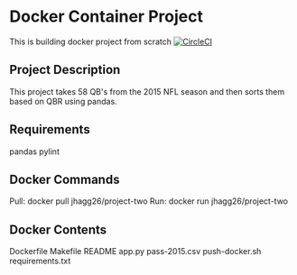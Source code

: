 # Docker Container Project
This is building docker project from scratch
[![CircleCI](https://circleci.com/gh/homeiraazari/Docker-Container-Project.svg?style=svg)](https://circleci.com/gh/homeiraazari/Docker-Container-Project)
## Project Description
This project takes 58 QB's from the 2015 NFL season and then sorts them based on QBR using pandas.
## Requirements
pandas
pylint
## Docker Commands
Pull: docker pull jhagg26/project-two
Run: docker run jhagg26/project-two
## Docker Contents
Dockerfile
Makefile
README
app.py
pass-2015.csv
push-docker.sh
requirements.txt
